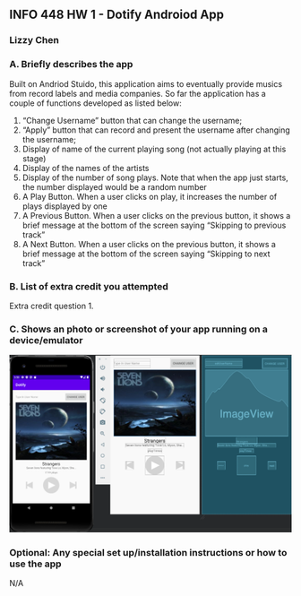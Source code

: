 ## INFO 448 HW 1 - Dotify Androiod App
### Lizzy Chen

### A. Briefly describes the app

Built on Andriod Stuido, this application aims to eventually provide musics from record labels and media companies. So far the application has a couple of functions developed as listed below:
1. “Change Username” button that can change the username;
2. “Apply” button that can record and present the username after changing the username;
3. Display of name of the current playing song (not actually playing at this stage)
4. Display of the names of the artists
5. Display of the number of song plays. Note that when the app just starts, the number displayed would be a random number
6. A Play Button. When a user clicks on play, it increases the number of plays displayed by one
7. A Previous Button. When a user clicks on the previous button, it shows a brief message at the bottom of the screen saying “Skipping to previous track”
8. A Next Button. When a user clicks on the previous button, it shows a brief message at the bottom of the screen saying “Skipping to next track”


### B. List of extra credit you attempted

Extra credit question 1.


### C. Shows an photo or screenshot of your app running on a device/emulator

<img src="HW1.png" alt="hw1_diagram" style="zoom:75%;" />


### Optional: Any special set up/installation instructions or how to use the app

N/A
